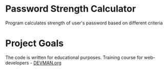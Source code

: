 # Password Strength Calculator

Program calculates strength of user's password based on different criteria

# Project Goals

The code is written for educational purposes. Training course for web-developers - [DEVMAN.org](https://devman.org)
